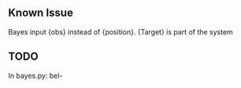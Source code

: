 ## Known Issue
Bayes input {obs} instead of {position}. {Target} is part of the system

## TODO
In bayes.py:
bel-